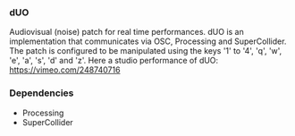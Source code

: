 ### dUO

Audiovisual (noise) patch for real time performances. 
dUO is an implementation that communicates via OSC, Processing and SuperCollider.
The patch is configured to be manipulated using the keys '1' to '4', 'q', 'w', 'e', 'a', 's', 'd' and 'z'.
Here a studio performance of dUO: https://vimeo.com/248740716

### Dependencies
* Processing
* SuperCollider 

